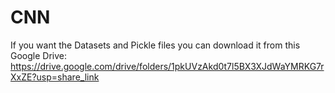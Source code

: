 # CNN
If you want the Datasets and Pickle files you can download it from this Google Drive:<br>
https://drive.google.com/drive/folders/1pkUVzAkd0t7l5BX3XJdWaYMRKG7rXxZE?usp=share_link
